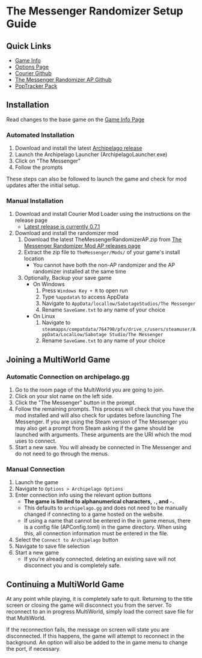 # The Messenger Randomizer Setup Guide

## Quick Links
- [Game Info](/games/The%20Messenger/info/en)
- [Options Page](/games/The%20Messenger/player-options)
- [Courier Github](https://github.com/Brokemia/Courier)
- [The Messenger Randomizer AP Github](https://github.com/alwaysintreble/TheMessengerRandomizerModAP)
- [PopTracker Pack](https://github.com/alwaysintreble/TheMessengerTrackPack)

## Installation

Read changes to the base game on the [Game Info Page](/games/The%20Messenger/info/en)

### Automated Installation

1. Download and install the latest [Archipelago release](https://github.com/ArchipelagoMW/Archipelago/releases/latest)
2. Launch the Archipelago Launcher (ArchipelagoLauncher.exe)
3. Click on "The Messenger"
4. Follow the prompts

These steps can also be followed to launch the game and check for mod updates after the initial setup.

### Manual Installation

1. Download and install Courier Mod Loader using the instructions on the release page
    * [Latest release is currently 0.7.1](https://github.com/Brokemia/Courier/releases)
2. Download and install the randomizer mod
    1. Download the latest TheMessengerRandomizerAP.zip from
       [The Messenger Randomizer Mod AP releases page](https://github.com/alwaysintreble/TheMessengerRandomizerModAP/releases)
    2. Extract the zip file to `TheMessenger/Mods/` of your game's install location
        * You cannot have both the non-AP randomizer and the AP randomizer installed at the same time
    3. Optionally, Backup your save game
        * On Windows
            1. Press `Windows Key + R` to open run
            2. Type `%appdata%` to access AppData
            3. Navigate to `AppData/locallow/SabotageStudios/The Messenger`
            4. Rename `SaveGame.txt` to any name of your choice
        * On Linux
            1. Navigate to `steamapps/compatdata/764790/pfx/drive_c/users/steamuser/AppData/LocalLow/Sabotage Studio/The Messenger`
            2. Rename `SaveGame.txt` to any name of your choice

## Joining a MultiWorld Game

### Automatic Connection on archipelago.gg

1. Go to the room page of the MultiWorld you are going to join.
2. Click on your slot name on the left side.
3. Click the "The Messenger" button in the prompt.
4. Follow the remaining prompts. This process will check that you have the mod installed and will also check for updates
   before launching The Messenger. If you are using the Steam version of The Messenger you may also get a prompt from
   Steam asking if the game should be launched with arguments. These arguments are the URI which the mod uses to
   connect.
5. Start a new save. You will already be connected in The Messenger and do not need to go through the menus.

### Manual Connection

1. Launch the game
2. Navigate to `Options > Archipelago Options`
3. Enter connection info using the relevant option buttons
    * **The game is limited to alphanumerical characters, `.`, and `-`.**
    * This defaults to `archipelago.gg` and does not need to be manually changed if connecting to a game hosted on the
      website.
    * If using a name that cannot be entered in the in game menus, there is a config file (APConfig.toml) in the game
      directory. When using this, all connection information must be entered in the file. 
4. Select the `Connect to Archipelago` button
5. Navigate to save file selection
6. Start a new game
    * If you're already connected, deleting an existing save will not disconnect you and is completely safe. 

## Continuing a MultiWorld Game

At any point while playing, it is completely safe to quit. Returning to the title screen or closing the game will
disconnect you from the server. To reconnect to an in progress MultiWorld, simply load the correct save file for that
MultiWorld.

If the reconnection fails, the message on screen will state you are disconnected. If this happens, the game will attempt
to reconnect in the background. An option will also be added to the in game menu to change the port, if necessary.
